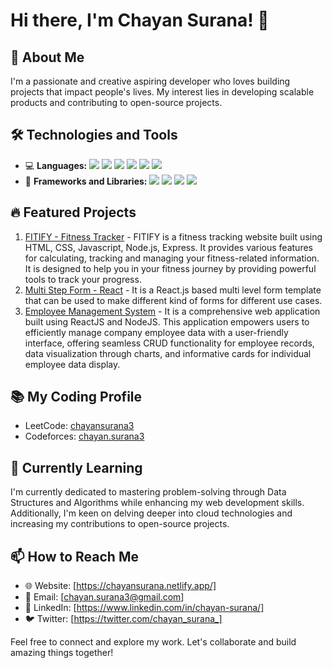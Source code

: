 # Hi there, I'm Chayan Surana! 👋

## 🚀 About Me
I'm a passionate and creative aspiring developer who loves building projects that impact people's lives. My interest lies in developing scalable products and contributing to open-source projects.                                                            

## 🛠️ Technologies and Tools
- 💻 **Languages:** 
  <img src="https://img.shields.io/badge/-C-A8B9CC?style=flat-square&logo=c%2B%2B&logoColor=white"> 
  <img src="https://img.shields.io/badge/-C++-00599C?style=flat-square&logo=c%2B%2B&logoColor=white"> 
  <img src="https://img.shields.io/badge/-Python-3776AB?style=flat-square&logo=python&logoColor=white"> 
  <img src="https://img.shields.io/badge/-HTML5-E34F26?style=flat-square&logo=html5&logoColor=white"> 
  <img src="https://img.shields.io/badge/-CSS3-1572B6?style=flat-square&logo=css3&logoColor=white"> 
  <img src="https://img.shields.io/badge/-JavaScript-F7DF1E?style=flat-square&logo=javascript&logoColor=black"> 
- 🧰 **Frameworks and Libraries:** 
  <img src="https://img.shields.io/badge/-Node.js-339933?style=flat-square&logo=node.js&logoColor=white"> 
  <img src="https://img.shields.io/badge/-React-61DAFB?style=flat-square&logo=react&logoColor=black">
  <img src="https://img.shields.io/badge/-Tailwind_CSS-38B2AC?style=flat-square&logo=tailwind-css&logoColor=white">
  <img src="https://img.shields.io/badge/-Express-000000?style=flat-square&logo=express&logoColor=white">
  
## 🔥 Featured Projects
1. [FITIFY - Fitness Tracker](https://github.com/chayansurana3/FITIFY-Fitness-Tracker) - FITIFY is a fitness tracking website built using HTML, CSS, Javascript, Node.js, Express. It provides various features for calculating, tracking and managing your fitness-related information. It is designed to help you in your fitness journey by providing powerful tools to track your progress.
2. [Multi Step Form - React](https://github.com/chayansurana3/P10-Multi-Step-Form) - It is a React.js based multi level form template that can be used to make different kind of forms for different use cases.
3. [Employee Management System](https://github.com/chayansurana3/Employee-Analytics.git) - It is a comprehensive web application built using ReactJS and NodeJS. This application empowers users to efficiently manage company employee data with a user-friendly interface, offering seamless CRUD functionality for employee records, data visualization through charts, and informative cards for individual employee data display.

 ## 📚 My Coding Profile
- LeetCode: [chayansurana3](https://leetcode.com/chayansurana3/)
- Codeforces: [chayan.surana3](https://codeforces.com/profile/chayan.surana3)

## 🌱 Currently Learning
I'm currently dedicated to mastering problem-solving through Data Structures and Algorithms while enhancing my web development skills. Additionally, I'm keen on delving deeper into cloud technologies and increasing my contributions to open-source projects.

## 📫 How to Reach Me
- 🌐 Website: [https://chayansurana.netlify.app/]
- 📧 Email: [chayan.surana3@gmail.com]
- 💼 LinkedIn: [https://www.linkedin.com/in/chayan-surana/]
- 🐦 Twitter: [https://twitter.com/chayan_surana_]

Feel free to connect and explore my work. Let's collaborate and build amazing things together!
